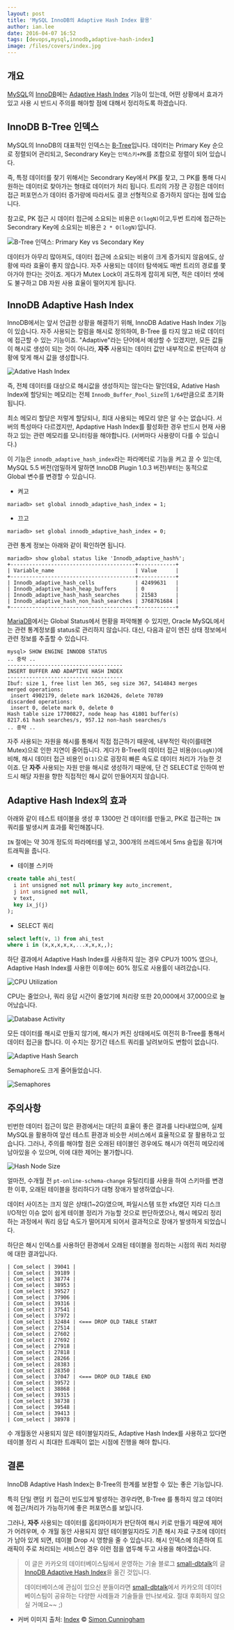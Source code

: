 ```yaml
---
layout: post
title: 'MySQL InnoDB의 Adaptive Hash Index 활용'
author: ian.lee
date: 2016-04-07 16:52
tags: [devops,mysql,innodb,adaptive-hash-index]
image: /files/covers/index.jpg
---
```

## 개요

[MySQL](http://www.mysql.com)의 [InnoDB](https://dev.mysql.com/doc/refman/5.7/en/innodb-introduction.html)에는 [Adaptive Hash Index](https://dev.mysql.com/doc/refman/5.7/en/innodb-adaptive-hash.html) 기능이 있는데, 어떤 상황에서 효과가 있고 사용 시 반드시 주의를 해야할 점에 대해서 정리하도록 하겠습니다.

## InnoDB B-Tree 인덱스

MySQL의 InnoDB의 대표적인 인덱스는 [B-Tree](https://en.wikipedia.org/wiki/B-tree)입니다.  데이터는 Primary Key 순으로 정렬되어 관리되고, Secondrary Key는 `인덱스키+PK`를 조합으로 정렬이 되어 있습니다.

즉, 특정 데이터를 찾기 위해서는 Secondrary Key에서 PK를 찾고, 그 PK를 통해 다시 원하는 데이터로 찾아가는 형태로 데이터가 처리 됩니다.
트리의 가장 큰 강점은 데이터 접근 퍼포먼스가 데이터 증가량에 따라서도 결코 선형적으로 증가하지 않다는 점에 있습니다.

참고로, PK 접근 시 데이터 접근에 소요되는 비용은 `O(logN)`이고,두번 트리에 접근하는 Secondrary Key에 소요되는 비용은 `2 * O(logN)`입니다.

![B-Tree 인덱스: Primary Key vs Secondary Key](/files/mysql-btree-index.png)

데이터가 아무리 많아져도, 데이터 접근에 소요되는 비용이 크게 증가되지 않음에도, 상황에 따라 효율이 좋지 않습니다. 자주 사용되는 데이터 탐색에도 매번 트리의 경로를 쫓아가야 한다는 것이죠. 게다가 Mutex Lock이 과도하게 잡히게 되면, 적은 데이터 셋에도 불구하고 DB 자원 사용 효율이 떨어지게 됩니다.

## InnoDB Adaptive Hash Index

InnoDB에서는 앞서 언급한 상황을 해결하기 위해, InnoDB Adative Hash Index 기능이 있습니다. 자주 사용되는 칼럼을 해시로 정의하여, B-Tree 를 타지 않고 바로 데이터에 접근할 수 있는 기능이죠. "Adaptive"라는 단어에서 예상할 수 있겠지만, 모든 값들이 해시로 생성이 되는 것이 아니라, **자주** 사용되는 데이터 값만 내부적으로 판단하여 상황에 맞게 해시 값을 생성합니다.

![Adative Hash Index](/files/mysql-adaptive-hash-index.png)

즉, 전체 데이터를 대상으로 해시값을 생성하지는 않는다는 말인데요,
Adative Hash Index에 할당되는 메모리는 전체 `Innodb_Buffer_Pool_Size`의 `1/64`만큼으로 초기화됩니다.

최소 메모리 할당은 저렇게 할당되나, 최대 사용되는 메모리 양은 알 수는 없습니다. 서버의 특성마다 다르겠지만, Apdaptive Hash Index를 활성화한 경우 반드시 현재 사용하고 있는 관련 메모리를 모니터링을 해야합니다. (서버마다 사용량이 다를 수 있습니다.)

이 기능은 `innodb_adaptive_hash_index`라는 파라메터로 기능을 켜고 끌 수 있는데, MySQL 5.5 버전(엄밀하게 말하면 InnoDB Plugin 1.0.3 버전)부터는 동적으로 Global 변수를 변경할 수 있습니다.

* 켜고

```console
mariadb> set global innodb_adaptive_hash_index = 1;
```

* 끄고
```console
mariadb> set global innodb_adaptive_hash_index = 0;
```

관련 통계 정보는 아래와 같이 확인하면 됩니다.

```console
mariadb> show global status like 'Innodb_adaptive_hash%';
+----------------------------------------+------------+
| Variable_name                          | Value      |
+----------------------------------------+------------+
| Innodb_adaptive_hash_cells             | 42499631   |
| Innodb_adaptive_hash_heap_buffers      | 0          |
| Innodb_adaptive_hash_hash_searches     | 21583      |
| Innodb_adaptive_hash_non_hash_searches | 3768761684 |
+----------------------------------------+------------+
```

[MariaDB](https://mariadb.com)에서는 Global Status에서 현황을 파악해볼 수 있지만, Oracle MySQL에서는 관련 통계정보를 status로 관리하지 않습니다. 대신, 다음과 같이 엔진 상태 정보에서 관련 정보를 추출할 수 있습니다.

```console
mysql> SHOW ENGINE INNODB STATUS
.. 중략 ..
-------------------------------------
INSERT BUFFER AND ADAPTIVE HASH INDEX
-------------------------------------
Ibuf: size 1, free list len 365, seg size 367, 5414843 merges
merged operations:
 insert 4902179, delete mark 1620426, delete 70789
discarded operations:
 insert 0, delete mark 0, delete 0
Hash table size 17700827, node heap has 41801 buffer(s)
8217.61 hash searches/s, 957.12 non-hash searches/s
.. 중략 ..
```

자주 사용되는 자원을 해시를 통해서 직접 접근하기 때문에, 내부적인 락(이를테면 Mutex)으로 인한 지연이 줄어듭니다. 게다가 B-Tree의 데이터 접근 비용(`O(LogN)`)에 비해, 해시 데이터 접근 비용인 `O(1)`으로 굉장히 빠른 속도로 데이터 처리가 가능한 것이죠. 단 **자주** 사용되는 자원 만을 해시로 생성하기 때문에, 단 건 SELECT로 인하여 반드시 해당 자원을 향한 직접적인 해시 값이 만들어지지 않습니다.

## Adaptive Hash Index의 효과

아래와 같이 테스트 테이블을 생성 후 1300만 건 데이터를 만들고, PK로 접근하는 `IN` 쿼리를 발생시켜 효과를 확인해봅니다.

`IN` 절에는 약 30개 정도의 파라메터를 넣고, 300개의 쓰레드에서 5ms 슬립을 줘가며 트래픽을 줍니다.

* 테이블 스키마

```sql
create table ahi_test(
  i int unsigned not null primary key auto_increment,
  j int unsigned not null,
  v text,
  key ix_j(j)
);
```

* SELECT 쿼리

```sql
select left(v, 1) from ahi_test
where i in (x,x,x,x,x,...x,x,x,,);
```

하단 결과에서 Adaptive Hash Index를 사용하지 않는 경우 CPU가 100% 였으나, Adaptive Hash Index를 사용한 이후에는 60% 정도로 사용률이 내려갔습니다.

![CPU Utilization](http://2.bp.blogspot.com/-pQWXX9ilUS0/VLji-O6eVxI/AAAAAAAAAN8/xAcXUPZX8sY/s1600/image2014-12-22%2B14-20-47.png)

CPU는 줄었으나, 쿼리 응답 시간이 줄었기에 처리량 또한 20,000에서 37,000으로 늘어났습니다.

![Database Activity](/files/mysql-database-activity.png)

모든 데이터를 해시로 만들지 않기에, 해시가 켜진 상태에서도 여전히 B-Tree를 통해서 데이터 접근을 합니다. 이 수치는 장기간 테스트 쿼리를 날려보아도 변함이 없습니다.

![Adaptive Hash Search](/files/mysql-adaptive-hash-search.png)

Semaphore도 크게 줄어들었습니다.

![Semaphores](/files/mysql-semaphores.png)

## 주의사항

빈번한 데이터 접근이 많은 환경에서는 대단히 효율이 좋은 결과를 나타내었으며, 실제 MySQL을 활용하여 앞선 테스트 환경과 비슷한 서비스에서 효율적으로 잘 활용하고 있습니다. 그러나, 주의를 해야할 점은 오래된 테이블인 경우에도 해시가 여전히 메모리에 남아있을 수 있으며, 이에 대한 제어는 불가합니다.

![Hash Node Size](/files/mysql-hash-node-size.png)

얼마전, 수개월 전 `pt-online-schema-change` 유틸리티를 사용을 하여 스키마를 변경한 이후, 오래된 테이블을 정리하다가 대형 장애가 발생하였습니다.

데이터 사이즈는 크지 않은 상태(1~2G)였으며, 파일시스템 또한 xfs였던 지라 디스크 I/O적인 이슈 없이 쉽게 테이블 정리가 가능할 것으로 판단하였으나, 해시 메모리 정리하는 과정에서 쿼리 응답 속도가 떨어지게 되어서 결과적으로 장애가 발생하게 되었습니다.

하단은 해시 인덱스를 사용하던 환경에서 오래된 테이블을 정리하는 시점의 쿼리 처리량에 대한 결과입니다.

```console
| Com_select | 39041 |
| Com_select | 39189 |
| Com_select | 38774 |
| Com_select | 38953 |
| Com_select | 39527 |
| Com_select | 37906 |
| Com_select | 39316 |
| Com_select | 37541 |
| Com_select | 37972 |
| Com_select | 32484 | <=== DROP OLD TABLE START
| Com_select | 27514 |
| Com_select | 27602 |
| Com_select | 27692 |
| Com_select | 27918 |
| Com_select | 27818 |
| Com_select | 28266 |
| Com_select | 28383 |
| Com_select | 28350 |
| Com_select | 37047 | <=== DROP OLD TABLE END
| Com_select | 39572 |
| Com_select | 38868 |
| Com_select | 39315 |
| Com_select | 38738 |
| Com_select | 39548 |
| Com_select | 39413 |
| Com_select | 38978 |
```

수 개월동안 사용되지 않은 테이블일지라도, Adaptive Hash Index를 사용하고 있다면 테이블 정리 시 최대한 트래픽이 없는 시점에 진행을 해야 합니다.

## 결론

InnoDB Adaptive Hash Index는 B-Tree의 한계를 보완할 수 있는 좋은 기능입니다.

특히 단일 랜덤 키 접근이 빈도있게 발생하는 경우라면, B-Tree 를 통하지 않고 데이터에 접근/처리가 가능하기에 좋은 퍼포먼스를 보입니다.

그러나, **자주** 사용되는 데이터를 옵티마이저가 판단하여 해시 키로 만들기 때문에 제어가 어려우며, 수 개월 동안 사용되지 않던 테이블일지라도 기존 해시 자료 구조에 데이터가 남아 있게 되면, 테이블 Drop 시 영향을 줄 수 있습니다. 해시 인덱스에 의존하여 트래픽이 주로 처리되는 서비스인 경우 이런 점을 염두해 두고 사용을 해야겠습니다.

> 이 글은 카카오의 데이터베이스팀에서 운영하는 기술 블로그 [small-dbtalk](http://small-dbtalk.blogspot.kr)의 글 [InnoDB Adaptive Hash Index](http://small-dbtalk.blogspot.kr/2015/01/innodb-adaptive-hash-index_19.html)을 옮긴 것입니다.
>
> 데이터베이스에 관심이 있으신 분들이라면 [small-dbtalk](http://small-dbtalk.blogspot.kr)에서 카카오의 데이터베이스팀이 공유하는 다양한 사례들과 기술들을 만나보세요. 절대 후회하지 않으실 거예요~~ ;)

* 커버 이미지 출처: [Index](https://flic.kr/p/ir8u49) &copy; [Simon Cunningham](https://www.flickr.com/photos/lendingmemo/)